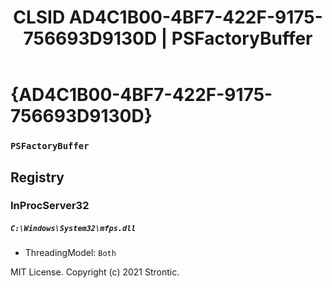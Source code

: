 ﻿---
title: "CLSID AD4C1B00-4BF7-422F-9175-756693D9130D | PSFactoryBuffer"
excerpt: What is COM-Object CLSID AD4C1B00-4BF7-422F-9175-756693D9130D?
---

# {AD4C1B00-4BF7-422F-9175-756693D9130D}

### `PSFactoryBuffer`

## Registry


### InProcServer32

##### `C:\Windows\System32\mfps.dll`
* ThreadingModel: `Both`

MIT License. Copyright (c) 2021 Strontic.


